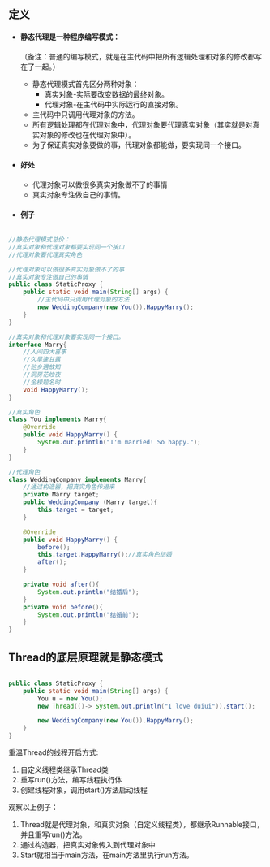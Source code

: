 ## 定义

* ####  静态代理是一种程序编写模式：

  ​		（备注：普通的编写模式，就是在主代码中把所有逻辑处理和对象的修改都写在了一起。）

  * 静态代理模式首先区分两种对象：
    * 真实对象-实际要改变数据的最终对象。
    * 代理对象-在主代码中实际运行的直接对象。
  * 主代码中只调用代理对象的方法。
  * 所有逻辑处理都在代理对象中，代理对象要代理真实对象（其实就是对真实对象的修改也在代理对象中）。
  * 为了保证真实对象要做的事，代理对象都能做，要实现同一个接口。

* #### 好处

  * 代理对象可以做很多真实对象做不了的事情
  * 真实对象专注做自己的事情。

* #### 例子

```java

//静态代理模式总价：
//真实对象和代理对象都要实现同一个接口
//代理对象要代理真实角色

//代理对象可以做很多真实对象做不了的事
//真实对象专注做自己的事情
public class StaticProxy {
    public static void main(String[] args) {
        //主代码中只调用代理对象的方法
        new WeddingCompany(new You()).HappyMarry();
    }
}

//真实对象和代理对象要实现同一个接口。
interface Marry{
    //人间四大喜事
    //久旱逢甘露
    //他乡遇故知
    //洞房花烛夜
    //金榜题名时
    void HappyMarry();
}

//真实角色
class You implements Marry{
    @Override
    public void HappyMarry() {
        System.out.println("I'm married! So happy.");
    }
}

//代理角色
class WeddingCompany implements Marry{
    //通过构造器，把真实角色传进来
    private Marry target;
    public WeddingCompany (Marry target){
        this.target = target;
    }

    @Override
    public void HappyMarry() {
        before();
        this.target.HappyMarry();//真实角色结婚
        after();
    }

    private void after(){
        System.out.println("结婚后");
    }
    private void before(){
        System.out.println("结婚前");
    }
}
```



## Thread的底层原理就是静态模式

```java

public class StaticProxy {
    public static void main(String[] args) {
        You u = new You();
        new Thread(()-> System.out.println("I love duiui")).start();

        new WeddingCompany(new You()).HappyMarry();
    }
}

```

重温Thread的线程开启方式:

1. 自定义线程类继承Thread类
2. 重写run()方法，编写线程执行体
3. 创建线程对象，调用start()方法启动线程

观察以上例子：

1. Thread就是代理对象，和真实对象（自定义线程类），都继承Runnable接口，并且重写run()方法。
2. 通过构造器，把真实对象传入到代理对象中
3. Start就相当于main方法，在main方法里执行run方法。

